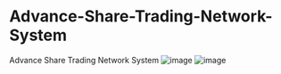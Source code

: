# Advance-Share-Trading-Network-System
Advance Share Trading Network System
![image](https://github.com/user-attachments/assets/f2770562-6c30-4cd5-9b88-02927954f3bb)
![image](https://github.com/user-attachments/assets/cc332b7c-153c-41af-a462-624edb152fa8)

